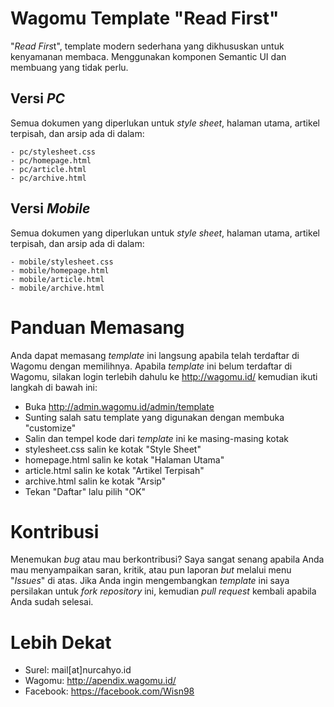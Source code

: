 # Wagomu Template "Read First"

"*Read Firs*t", template modern sederhana yang dikhususkan untuk kenyamanan membaca. Menggunakan komponen Semantic UI dan membuang yang tidak perlu.

Versi *PC*
----------
Semua dokumen yang diperlukan untuk *style sheet*, halaman utama, artikel terpisah, dan arsip ada di dalam:
```
- pc/stylesheet.css
- pc/homepage.html
- pc/article.html
- pc/archive.html
```
Versi *Mobile*
--------------
Semua dokumen yang diperlukan untuk *style sheet*, halaman utama, artikel terpisah, dan arsip ada di dalam:
```
- mobile/stylesheet.css
- mobile/homepage.html
- mobile/article.html
- mobile/archive.html
```

Panduan Memasang
================
Anda dapat memasang *template* ini langsung apabila telah terdaftar di Wagomu dengan memilihnya. Apabila *template* ini belum terdaftar di Wagomu, silakan login terlebih dahulu ke http://wagomu.id/ kemudian ikuti langkah di bawah ini:
- Buka http://admin.wagomu.id/admin/template
- Sunting salah satu template yang digunakan dengan membuka "customize"
- Salin dan tempel kode dari *template* ini ke masing-masing kotak
- stylesheet.css salin ke kotak "Style Sheet"
- homepage.html salin ke kotak "Halaman Utama"
- article.html salin ke kotak "Artikel Terpisah"
- archive.html salin ke kotak "Arsip"
- Tekan "Daftar" lalu pilih "OK"

Kontribusi
==========
Menemukan *bug* atau mau berkontribusi? Saya sangat senang apabila Anda mau menyampaikan saran, kritik, atau pun laporan *but* melalui menu "*Issues*" di atas.
Jika Anda ingin mengembangkan *template* ini saya persilakan untuk *fork repository* ini, kemudian *pull request* kembali apabila Anda sudah selesai.

Lebih Dekat
===========
- Surel: mail[at]nurcahyo.id
- Wagomu: http://apendix.wagomu.id/
- Facebook: https://facebook.com/Wisn98
